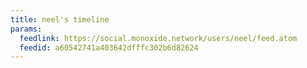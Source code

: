 ```yaml
---
title: neel's timeline
params:
  feedlink: https://social.monoxide.network/users/neel/feed.atom
  feedid: a60542741a403642dfffc302b6d82624
---
```

